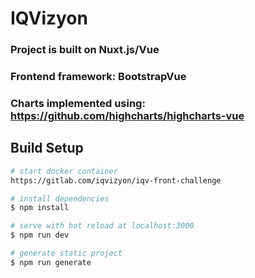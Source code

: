 # IQVizyon
### Project is built on Nuxt.js/Vue
### Frontend framework: BootstrapVue
### Charts implemented using: https://github.com/highcharts/highcharts-vue
## Build Setup

```bash
# start docker container
https://gitlab.com/iqvizyon/iqv-front-challenge

# install dependencies
$ npm install

# serve with hot reload at localhost:3000
$ npm run dev

# generate static project
$ npm run generate
```
